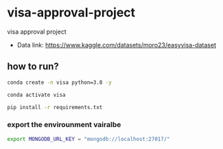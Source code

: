 # visa-approval-project
visa approval project

- Data link: https://www.kaggle.com/datasets/moro23/easyvisa-dataset

## how to run?


   ```bash
   conda create -n visa python=3.8 -y
   ```

   ```bash
   conda activate visa
   ```

   ```bash
   pip install -r requirements.txt
   ```

### export the envirounment vairalbe

```bash
export MONGODB_URL_KEY = "mongodb://localhost:27017/"
```